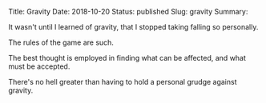 Title: Gravity
Date: 2018-10-20
Status: published
Slug: gravity
Summary: 

<div class="post-poem">
It wasn't until  
I learned of gravity,
that I stopped taking
falling 
so personally.

The rules 
of the game
are such.

The best thought
is employed 
in finding 
what can be affected,
and
what must be accepted.

There's no hell
greater than 
having to hold
a personal grudge
against gravity.
</div>
<!--stackedit_data:
eyJoaXN0b3J5IjpbNzc1OTQ5OTAzXX0=
-->